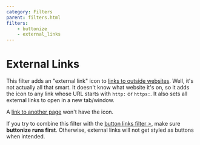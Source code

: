 ```yaml
---
category: Filters
parent: filters.html
filters:
    - buttonize
    - external_links
---
```

# External Links

This filter adds an "external link" icon to [links to outside websites](https://en.wikipedia.org/wiki/Hyperlink). Well, it's not actually all that smart. It doesn't know what website it's on, so it adds the icon to any link whose URL starts with `http:` or `https:`. It also sets all external links to open in a new tab/window.

A [link to another page](filters.html) won't have the icon.

If you try to combine this filter with the [button links filter >](https://dactyl.link/buttonize.html), make sure **buttonize runs first**. Otherwise, external links will not get styled as buttons when intended.
